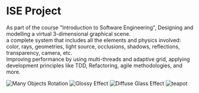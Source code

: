 # ISE Project
As part of the course "Introduction to Software Engineering",
Designing and modelling a virtual 3-dimensional graphical scene.   
a complete system that includes all the elements and physics involved: 
color, rays, geometries, light source, occlusions, shadows, reflections, transparency, camera, etc.    
Improving performance by using multi-threads and adaptive grid, applying development principles like  TDD, Refactoring, agile methodologies, and more.

![Many Objects Rotation](https://user-images.githubusercontent.com/72874926/128995325-6cce2594-2a1b-44d9-b1f9-b991039f0984.gif)
![Glossy Effect](https://user-images.githubusercontent.com/72874926/128995361-b48f43cb-5db6-4be8-9250-47ffd5602517.gif)
![Diffuse Glass Effect](https://user-images.githubusercontent.com/72874926/128995374-a804d72c-2e73-4918-8441-fa6c0fac3716.gif)
![teapot](https://user-images.githubusercontent.com/72874926/128995405-d10e9497-07d4-4796-954e-a29af4d81b82.png)
